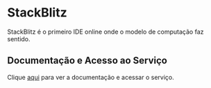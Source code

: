 # StackBlitz

StackBlitz é o primeiro IDE online onde o modelo de computação faz sentido.

## Documentação e Acesso ao Serviço

Clique [aqui](https://stackblitz.com) para ver a documentação e acessar o serviço.